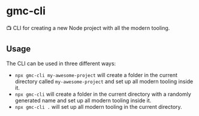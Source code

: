 # gmc-cli

📺 CLI for creating a new Node project with all the modern tooling.

## Usage

The CLI can be used in three different ways:
- `npx gmc-cli my-awesome-project` will create a folder in the current directory called `my-awesome-project` and set up all modern tooling inside it.
- `npx gmc-cli` will create a folder in the current directory with a randomly generated name and set up all modern tooling inside it.
- `npx gmc-cli .` will set up all modern tooling in the current directory.
